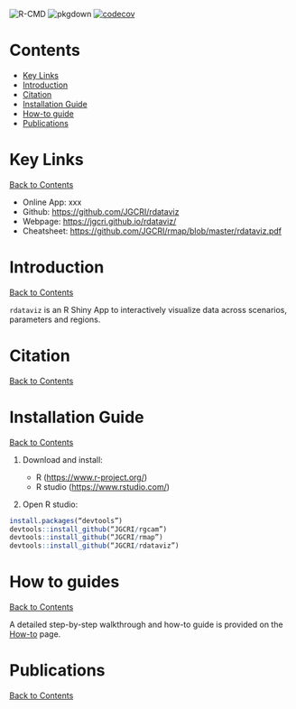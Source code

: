 <!-- badges: start -->
![R-CMD](https://github.com/JGCRI/rdataviz/workflows/R-CMD/badge.svg)
![pkgdown](https://github.com/JGCRI/rdataviz/workflows/pkgdown/badge.svg)
[![codecov](https://codecov.io/gh/JGCRI/rdataviz/branch/dev/graph/badge.svg?token=NDE0ZK7OHN)](https://codecov.io/gh/JGCRI/rdataviz)
<!-- badges: end -->

<!-- ------------------------>
<!-- ------------------------>
# <a name="Contents"></a>Contents
<!-- ------------------------>
<!-- ------------------------>

- [Key Links](#KeyLinks)
- [Introduction](#Introduction)
- [Citation](#Citation)
- [Installation Guide](#InstallGuide)
- [How-to guide](#howto) 
- [Publications](#Publications)

<!-- ------------------------>
<!-- ------------------------>
# <a name="KeyLinks"></a>Key Links
<!-- ------------------------>
<!-- ------------------------>

[Back to Contents](#Contents)

- Online App: xxx
- Github: https://github.com/JGCRI/rdataviz
- Webpage: https://jgcri.github.io/rdataviz/
- Cheatsheet: https://github.com/JGCRI/rmap/blob/master/rdataviz.pdf
  
<!-- ------------------------>
<!-- ------------------------>
# <a name="Introduction"></a>Introduction
<!-- ------------------------>
<!-- ------------------------>

[Back to Contents](#Contents)

`rdataviz` is an R Shiny App to interactively visualize data across scenarios, parameters and regions.


<!-- ------------------------>
<!-- ------------------------>
# <a name="Citation"></a>Citation
<!-- ------------------------>
<!-- ------------------------>

[Back to Contents](#Contents)


<!-- ------------------------>
<!-- ------------------------>
# <a name="InstallGuide"></a>Installation Guide
<!-- ------------------------>
<!-- ------------------------>

[Back to Contents](#Contents)

1. Download and install:
    - R (https://www.r-project.org/)
    - R studio (https://www.rstudio.com/)  
    
    
2. Open R studio:

```r
install.packages(“devtools”)
devtools::install_github(“JGCRI/rgcam”)
devtools::install_github(“JGCRI/rmap”)
devtools::install_github(“JGCRI/rdataviz”)
```

<!-- ------------------------>
<!-- ------------------------>
# <a name="keyfunctions"></a> How to guides
<!-- ------------------------>
<!-- ------------------------>

[Back to Contents](#Contents)

A detailed step-by-step walkthrough and how-to guide is provided on the [How-to](https://jgcri.github.io/rdataviz/articles/vignette_rdataviz.html) page. 


<!-- ------------------------>
<!-- ------------------------>
# <a name="Publications"></a>Publications
<!-- ------------------------>
<!-- ------------------------>

[Back to Contents](#Contents)


  
